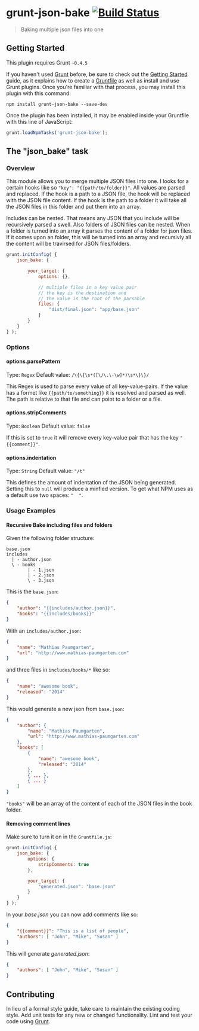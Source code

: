# grunt-json-bake [![Build Status](https://travis-ci.org/MathiasPaumgarten/grunt-json-bake.png?branch=master)](https://travis-ci.org/MathiasPaumgarten/grunt-json-bake)

> Baking multiple json files into one

## Getting Started
This plugin requires Grunt `~0.4.5`

If you haven't used [Grunt](http://gruntjs.com/) before, be sure to check out the [Getting Started](http://gruntjs.com/getting-started) guide, as it explains how to create a [Gruntfile](http://gruntjs.com/sample-gruntfile) as well as install and use Grunt plugins. Once you're familiar with that process, you may install this plugin with this command:

```shell
npm install grunt-json-bake --save-dev
```

Once the plugin has been installed, it may be enabled inside your Gruntfile with this line of JavaScript:

```js
grunt.loadNpmTasks('grunt-json-bake');
```

## The "json_bake" task

### Overview
This module allows you to merge multiple JSON files into one. I looks for a certain hooks like so `"key": "{{path/to/folder}}"`.
All values are parsed and replaced. If the hook is a path to a JSON file, the hook will be replaced with the JSON file content.
If the hook is the path to a folder it will take all the JSON files in this folder and put them into an array.

Includes can be nested. That means any JSON that you include will be recursively parsed a swell. Also folders of JSON files can be nested. When
a folder is turned into an array it parses the content of a folder for json files. If it comes upon an folder, this will be turned into an array
and recursivly all the content will be travirsed for JSON files/folders.

```js
grunt.initConfig( {
    json_bake: {

        your_target: {
            options: {},

            // multiple files in a key value pair
            // the key is the destination and
            // the value is the root of the parsable
            files: {
                "dist/final.json": "app/base.json"
            }
        }
    }
} );
```

### Options

#### options.parsePattern
Type: `Regex`
Default value: `/\{\{\s*([\/\.\-\w]*)\s*\}\}/`

This Regex is used to parse every value of all key-value-pairs. If the value has a formet like `{{path/to/something}}` it is resolved and parsed as well.
The path is relative to that file and can point to a folder or a file.

#### options.stripComments
Type: `Boolean`
Default value: `false`

If this is set to `true` it will remove every key-value pair that has the key `"{{comment}}"`.

#### options.indentation
Type: `String`
Default value: `"/t"`

This defines the amount of indentation of the JSON being generated. Setting this to `null` will produce a minfied version.
To get what NPM uses as a default use two spaces: `"  "`.

### Usage Examples

#### Recursive Bake including files and folders

Given the following folder structure:

```
base.json
includes
  | - author.json
  \ - books
        | - 1.json
        | - 2.json
        \ - 3.json
```

This is the `base.json`:
```json
{
    "author": "{{includes/author.json}}",
    "books": "{{includes/books}}"
}
```

With an `includes/author.json`:

```json
{
    "name": "Mathias Paumgarten",
    "url": "http://www.mathias-paumgarten.com"
}
```

and three files in `includes/books/*` like so:

```json
{
    "name": "awesome book",
    "released": "2014"
}
```

This would generate a new json from `base.json`:

```json
{
    "author": {
        "name": "Mathias Paumgarten",
        "url": "http://www.mathias-paumgarten.com"
    },
    "books": [
        {
            "name": "awesome book",
            "released": "2014"
        },
        { ... },
        { ... }
    ]
}
```

`"books"` will be an array of the content of each of the JSON files in the book folder.

#### Removing comment lines

Make sure to turn it on in the `Gruntfile.js`:

```js
grunt.initConfig( {
    json_bake: {
        options: {
            stripComments: true
        },

        your_target: {
            "generated.json": "base.json"
        }
    }
} );
```

In your _base.json_ you can now add comments like so:

```json
{
    "{{comment}}": "This is a list of people",
    "authors": [ "John", "Mike", "Susan" ]
}
```

This will generate _generated.json_:
```json
{
    "authors": [ "John", "Mike", "Susan" ]
}
```

## Contributing
In lieu of a formal style guide, take care to maintain the existing coding style. Add unit tests for any new or changed functionality. Lint and test your code using [Grunt](http://gruntjs.com/).

